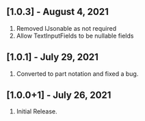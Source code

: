 ## [1.0.3] - August 4, 2021

1. Removed IJsonable as not required
2. Allow TextInputFields to be nullable fields

## [1.0.1] - July 29, 2021

1. Converted to part notation and fixed a bug.

## [1.0.0+1] - July 26, 2021

1. Initial Release.
